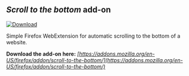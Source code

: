 ## _Scroll to the bottom_ add-on
<a href="https://addons.mozilla.org/en-US/firefox/addon/scroll-to-the-bottom/" target="_blank">
    <img src="https://img.shields.io/badge/Firefox-Addon-orange.svg" alt="Download">
</a>

Simple Firefox WebExtension for automatic scrolling to the bottom of a website.


__Download the add-on here:__ _[https://addons.mozilla.org/en-US/firefox/addon/scroll-to-the-bottom/](https://addons.mozilla.org/en-US/firefox/addon/scroll-to-the-bottom/)_
